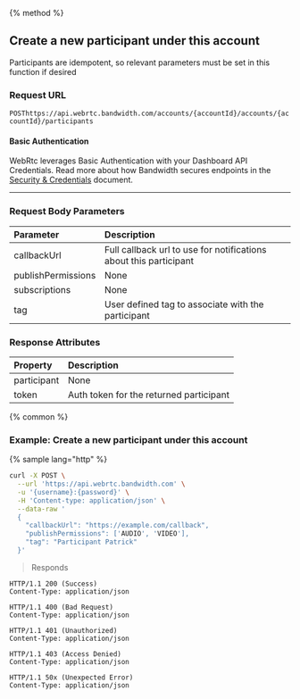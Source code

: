 {% method %}

## Create a new participant under this account

Participants are idempotent, so relevant parameters must be set in this function if desired


### Request URL

<code class="post">POST</code>`https://api.webrtc.bandwidth.com/accounts/{accountId}/accounts/{accountId}/participants`

#### Basic Authentication

WebRtc leverages Basic Authentication with your Dashboard API Credentials. Read more about how Bandwidth secures endpoints in the [Security & Credentials](../../../guides/accountCredentials.md) document.

---
### Request Body Parameters
| Parameter                     | Description                                                                                         
|:------------------------------|:----------------------------------------------------------------------------------------------------
| callbackUrl                   | Full callback url to use for notifications about this participant                                   
| publishPermissions            | None                                                                                                
| subscriptions                 | None                                                                                                
| tag                           | User defined tag to associate with the participant                                                  


### Response Attributes
| Property                      | Description                                                                                         
|:------------------------------|:----------------------------------------------------------------------------------------------------
| participant                   | None                                                                                                
| token                         | Auth token for the returned participant                                                             




{% common %}

### Example: Create a new participant under this account

{% sample lang="http" %}
```bash
curl -X POST \
  --url 'https://api.webrtc.bandwidth.com' \
  -u '{username}:{password}' \
  -H 'Content-type: application/json' \
  --data-raw '
  {
    "callbackUrl": "https://example.com/callback",
    "publishPermissions": ['AUDIO', 'VIDEO'],
    "tag": "Participant Patrick"
  }'

```



> Responds

```http
HTTP/1.1 200 (Success)
Content-Type: application/json
```

```http
HTTP/1.1 400 (Bad Request)
Content-Type: application/json
```

```http
HTTP/1.1 401 (Unauthorized)
Content-Type: application/json
```

```http
HTTP/1.1 403 (Access Denied)
Content-Type: application/json
```

```http
HTTP/1.1 50x (Unexpected Error)
Content-Type: application/json
```

